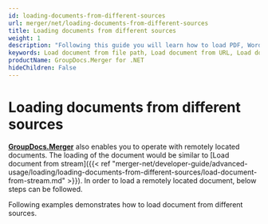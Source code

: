 ```yaml
---
id: loading-documents-from-different-sources
url: merger/net/loading-documents-from-different-sources
title: Loading documents from different sources
weight: 1
description: "Following this guide you will learn how to load PDF, Word, Excel, PowerPoint documents by local file path, stream or URL for further processing with GroupDocs.Merger for .NET API."
keywords: Load document from file path, Load document from URL, Load document from stream
productName: GroupDocs.Merger for .NET
hideChildren: False
---
```

# Loading documents from different sources

[**GroupDocs.Merger**](https://products.groupdocs.com/merger/net) also enables you to operate with remotely located documents. The loading of the document would be similar to [Load document from stream]({{< ref "merger-net/developer-guide/advanced-usage/loading/loading-documents-from-different-sources/load-document-from-stream.md" >}}). In order to load a remotely located document, below steps can be followed.

Following examples demonstrates how to load document from different sources.
